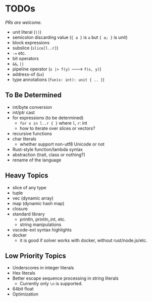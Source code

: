 # TODOs

*PRs are welcome.*

- unit literal (`()`)
- semicolon discarding value (`{ a }` is `a` but `{ a; }` is unit)
- block expressions
- subslice (`slice[l..r]`)
- `-=` etc.
- bit operators
- `&&`, `||`
- pipeline operator (`x |> f(y)` ---> `f(x, y)`)
- address-of (`&x`)
- type annotations (`fun(x: int): unit { .. }`)

## To Be Determined

- int/byte conversion
- int/ptr cast
- for expressions (to be determined)
    - `for x in l..r { }` where `l`, `r`: int
    - how to iterate over slices or vectors?
- recursive functions
- char literals
    - whether support non-utf8 Unicode or not
- Rust-style function/lambda syntax
- abstraction (trait, class or nothing?)
- rename of the language

## Heavy Topics

- slice of any type
- tuple
- vec (dynamic array)
- map (dynamic hash map)
- closure
- standard library
    - println, println_int, etc.
    - string manipulations
- vscode-ext syntax highlights
- docker
    - it is good if solver works with docker, without rust/node.js/etc.

## Low Priority Topics

- Underscores in integer literals
- Hex literals
- Better escape sequence processing in string literals
    - Currently only `\n` is supported.
- 64bit float
- Optimization
